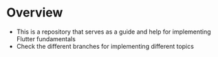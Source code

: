 # Overview
- This is a repository that serves as a guide and help for implementing Flutter fundamentals
- Check the different branches for implementing different topics